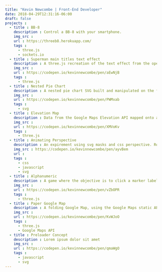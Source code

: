 ```yaml
---
title: "Kevin Newcombe | Front-End Developer"
date: 2018-04-29T12:31:16-06:00
draft: false
projects : 
  - title : BB-8
    description : Control a BB-8 with your smartphone. 
    img_src : 
    url : https://threeb8.herokuapp.com/
    tags : 
      - three.js
      - sockets.io    
  - title : Superman main titles text effect
    description : A three.js recreation of the text effect from the opening titles of the <a href="https://www.youtube.com/watch?v=Rk1aQx9hTaE&t=73s">Christopher Reeve-era Superman movies</a>
    img_src : 
    url : https://codepen.io/kevinnewcombe/pen/aEwNjB
    tags : 
      - three.js
  - title : Nested Pie Chart
    description : A nested pie chart SVG built and manipulated on the fly by javascript.
    img_src : 
    url : https://codepen.io/kevinnewcombe/pen/PWMxab
    tags : 
      - svg
  - title : Elevation Map
    description : Data from the Google Maps Elevation API mapped onto a three.js particle system. Read more about the project on <a href="https://codepen.io/kevinnewcombe/post/visualizing-elevation-data-with-three-js">CodePen</a>
    img_src : 
    url : https://codepen.io/kevinnewcombe/pen/XMVoKv
    tags : 
      - three.js
  - title : Animating Perspective
    description : An expirement using svg masks and css perspective. Roll over the body, tap and drag, or tilt your device to control the perspective.
    img_src : https://codepen.io/kevinnewcombe/pen/ayvBem
    url : 
    tags : 
      - css
      - javascript
      - svg
  - title : Alphanumeric
    description : A game where the objective is to click a marker labeled '1', then 'A', then '2', then 'B' and so on until the time runs out.
    img_src : 
    url : https://codepen.io/kevinnewcombe/pen/vZbOPR
    tags : 
      - three.js
  - title : Paper Google Map
    description : A folding Google Map, using the Google Maps static API to generate the front texture.
    img_src : 
    url : https://codepen.io/kevinnewcombe/pen/KvWJoO
    tags : 
      - three.js
      - Google Maps API
  - title : Preloader Concept
    description : Lorem ipsum dolor sit amet
    img_src : 
    url : https://codepen.io/kevinnewcombe/pen/qmaWgO
    tags : 
      - javascript
      - svg
---
```

